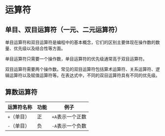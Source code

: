 # 运算符

## 单目、双目运算符（一元、二元运算符）

单目运算符和双目运算符是编程中的基本概念，它们的区别主要体现在操作数的数量、优先级以及结合性等方面。

单目运算符只需要一个操作数，单目运算符的优先级通常高于双目运算符。

双目运算符需要两个操作数。常见的双目运算符包括算术运算符、关系运算符、逻辑运算符以及赋值运算符等。在表达式中，不同的双目运算符具有不同的优先级。

## 算数运算符


| 运算符名称  | 功能 | 例子             |
| ----------- | ---- | ---------------- |
| `+`（单目） | 正   | `+A`表示一个正数 |
| `-`（单目） | 负   | `-A`表示一个负数 |
